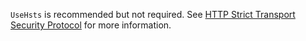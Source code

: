 `UseHsts` is recommended but not required. See [HTTP Strict Transport Security Protocol](xref:security/enforcing-ssl#http-strict-transport-security-protocol-hsts) for more information.